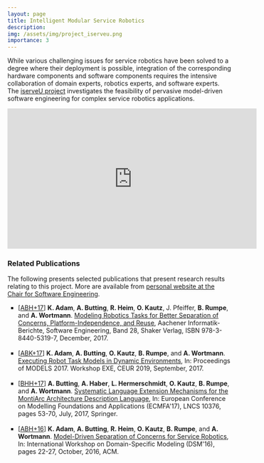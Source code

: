 ```yaml
---
layout: page
title: Intelligent Modular Service Robotics
description: 
img: /assets/img/project_iserveu.png
importance: 3
---
```


While various challenging issues for service robotics have been solved to a degree where their deployment is possible, integration of the corresponding hardware components and software components requires the intensive collaboration of domain experts, robotics experts, and software experts. The [iserveU project](https://www.se-rwth.de/materials/iserveu/) investigates the feasibility of pervasive model-driven software engineering for complex service robotics applications.

<p style="text-align: center;">
<iframe width="560" height="315" src="https://www.youtube.com/embed/HTAgF4hNUF4" frameborder="0" allow="accelerometer; autoplay; encrypted-media; gyroscope; picture-in-picture" allowfullscreen></iframe>
</p>

### Related Publications

The following presents selected publications that present research results relating to this project. More are available from <a href="https://www.se-rwth.de/staff/wortmann/">personal website at the Chair for Software Engineering</a>.

<ul style="list-style-type: square;">
<li>
	[<a target="_blank" href="http://www.se-rwth.de/publications/browser/bibtexbrowser.php?key=ABH%2B17&amp;bib=..%2F..%2Fpublications%2Fbibtex%2FMASTERDATEI.bib">ABH+17</a>] <span class="bibauthor"><strong>K. Adam</strong>, <strong>A. Butting</strong>, <strong>R. Heim</strong>, <strong>O. Kautz</strong>, J. Pfeiffer, <strong>B. Rumpe</strong>, and <strong>A. Wortmann</strong></span>.  <a target="_blank" href="http://www.se-rwth.de/phdtheses/Modeling-Robotics-Tasks-for-Better-Separation-of-Concerns-Platform-Independence-and-Reuse.pdf"><span class="bibtitle">Modeling Robotics Tasks for Better Separation of Concerns, Platform-Independence, and Reuse</span></a>, <span class="bibbooktitle">Aachener Informatik-Berichte, Software Engineering, Band 28</span>, <span class="bibpublisher">Shaker Verlag</span>, ISBN 978-3-8440-5319-7, December, 2017.
</li>
<br/>

<li>
	[<a target="_blank" href="http://www.se-rwth.de/publications/browser/bibtexbrowser.php?key=ABK%2B17&amp;bib=..%2F..%2Fpublications%2Fbibtex%2FMASTERDATEI.bib">ABK+17</a>] <span class="bibauthor"><strong>K. Adam</strong>, <strong>A. Butting</strong>, <strong>O. Kautz</strong>, <strong>B. Rumpe</strong>, and <strong>A. Wortmann</strong></span>.  <a target="_blank" href="http://www.se-rwth.de/publications/Executing-Robot-Task-Models-in-Dynamic-Environments.pdf"><span class="bibtitle">Executing Robot Task Models in Dynamic Environments</span></a>, <span class="bibbooktitle">In: Proceedings of MODELS 2017. Workshop EXE</span>, CEUR 2019, September, 2017.
</li>
<br/>

<li>
	[<a target="_blank" href="http://www.se-rwth.de/publications/browser/bibtexbrowser.php?key=BHH%2B17&amp;bib=..%2F..%2Fpublications%2Fbibtex%2FMASTERDATEI.bib">BHH+17</a>] <span class="bibauthor"><strong>A. Butting</strong>, <strong>A. Haber</strong>, <strong>L. Hermerschmidt</strong>, <strong>O. Kautz</strong>, <strong>B. Rumpe</strong>, and <strong>A. Wortmann</strong></span>.  <a target="_blank" href="http://www.se-rwth.de/publications/Systematic-Language-Extension-Mechanisms-for-the-MontiArc-Architecture-Description-Language.pdf"><span class="bibtitle">Systematic Language Extension Mechanisms for the MontiArc Architecture Description Language</span></a>, <span class="bibbooktitle">In: European Conference on Modelling Foundations and Applications (ECMFA'17)</span>, LNCS 10376, pages 53-70, July, 2017, <span class="bibpublisher">Springer</span>.
</li>
<br/>

<li>
	[<a target="_blank" href="http://www.se-rwth.de/publications/browser/bibtexbrowser.php?key=ABH%2B16&amp;bib=..%2F..%2Fpublications%2Fbibtex%2FMASTERDATEI.bib">ABH+16</a>] <span class="bibauthor"><strong>K. Adam</strong>, <strong>A. Butting</strong>, <strong>R. Heim</strong>, <strong>O. Kautz</strong>, <strong>B. Rumpe</strong>, and <strong>A. Wortmann</strong></span>.  <a target="_blank" href="http://www.se-rwth.de/publications/Model-Driven-Separation-of-Concerns-for-Service-Robotics.pdf"><span class="bibtitle">Model-Driven Separation of Concerns for Service Robotics</span></a>, <span class="bibbooktitle">In: International Workshop on Domain-Specific Modeling (DSM'16)</span>, pages 22-27, October, 2016, <span class="bibpublisher">ACM</span>.
</li>
<br/>
</ul>
